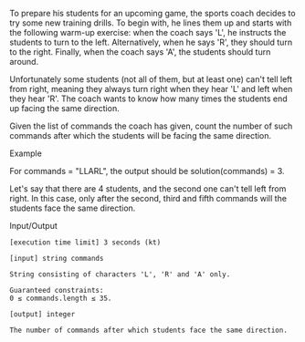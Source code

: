 To prepare his students for an upcoming game, the sports coach decides to try some new training drills. To begin with, he lines them up and starts with the following warm-up exercise: when the coach says 'L', he instructs the students to turn to the left. Alternatively, when he says 'R', they should turn to the right. Finally, when the coach says 'A', the students should turn around.

Unfortunately some students (not all of them, but at least one) can't tell left from right, meaning they always turn right when they hear 'L' and left when they hear 'R'. The coach wants to know how many times the students end up facing the same direction.

Given the list of commands the coach has given, count the number of such commands after which the students will be facing the same direction.

Example

For commands = "LLARL", the output should be
solution(commands) = 3.

Let's say that there are 4 students, and the second one can't tell left from right. In this case, only after the second, third and fifth commands will the students face the same direction.

Input/Output

    [execution time limit] 3 seconds (kt)

    [input] string commands

    String consisting of characters 'L', 'R' and 'A' only.

    Guaranteed constraints:
    0 ≤ commands.length ≤ 35.

    [output] integer

    The number of commands after which students face the same direction.
